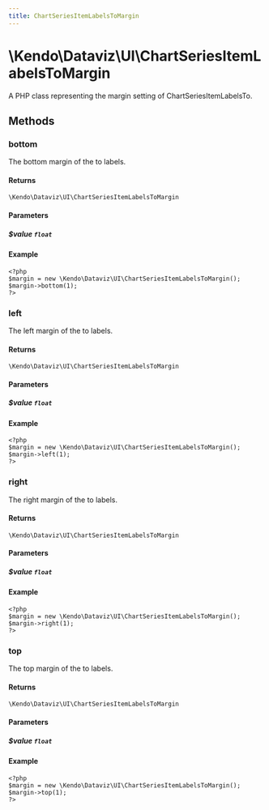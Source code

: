 ```yaml
---
title: ChartSeriesItemLabelsToMargin
---
```


# \Kendo\Dataviz\UI\ChartSeriesItemLabelsToMargin

A PHP class representing the margin setting of ChartSeriesItemLabelsTo.


## Methods

### bottom
The bottom margin of the to labels.

#### Returns
`\Kendo\Dataviz\UI\ChartSeriesItemLabelsToMargin`

#### Parameters

##### $value `float`



#### Example 
    <?php
    $margin = new \Kendo\Dataviz\UI\ChartSeriesItemLabelsToMargin();
    $margin->bottom(1);
    ?>

### left
The left margin of the to labels.

#### Returns
`\Kendo\Dataviz\UI\ChartSeriesItemLabelsToMargin`

#### Parameters

##### $value `float`



#### Example 
    <?php
    $margin = new \Kendo\Dataviz\UI\ChartSeriesItemLabelsToMargin();
    $margin->left(1);
    ?>

### right
The right margin of the to labels.

#### Returns
`\Kendo\Dataviz\UI\ChartSeriesItemLabelsToMargin`

#### Parameters

##### $value `float`



#### Example 
    <?php
    $margin = new \Kendo\Dataviz\UI\ChartSeriesItemLabelsToMargin();
    $margin->right(1);
    ?>

### top
The top margin of the to labels.

#### Returns
`\Kendo\Dataviz\UI\ChartSeriesItemLabelsToMargin`

#### Parameters

##### $value `float`



#### Example 
    <?php
    $margin = new \Kendo\Dataviz\UI\ChartSeriesItemLabelsToMargin();
    $margin->top(1);
    ?>

